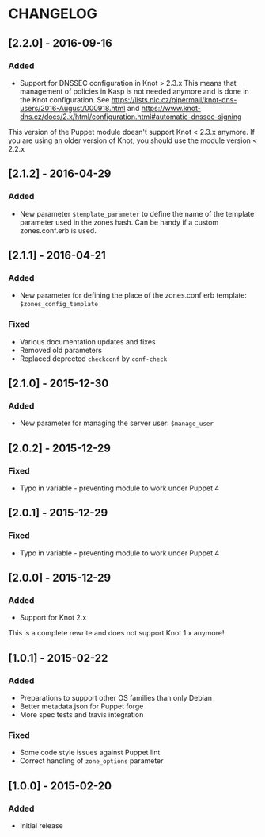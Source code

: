 # CHANGELOG

## [2.2.0] - 2016-09-16
### Added
* Support for DNSSEC configuration in Knot > 2.3.x
  This means that management of policies in Kasp is not needed anymore
  and is done in the Knot configuration.
  See https://lists.nic.cz/pipermail/knot-dns-users/2016-August/000918.html
  and https://www.knot-dns.cz/docs/2.x/html/configuration.html#automatic-dnssec-signing

This version of the Puppet module doesn't support Knot < 2.3.x anymore. If you
are using an older version of Knot, you should use the module version < 2.2.x

## [2.1.2] - 2016-04-29
### Added
* New parameter `$template_parameter` to define the name of the template parameter
  used in the zones hash. Can be handy if a custom zones.conf.erb is used.

## [2.1.1] - 2016-04-21
### Added
* New parameter for defining the place of the zones.conf erb template: `$zones_config_template`

### Fixed
* Various documentation updates and fixes
* Removed old parameters
* Replaced deprected `checkconf` by `conf-check`

## [2.1.0] - 2015-12-30
### Added
* New parameter for managing the server user: `$manage_user`

## [2.0.2] - 2015-12-29
### Fixed
* Typo in variable - preventing module to work under Puppet 4

## [2.0.1] - 2015-12-29
### Fixed
* Typo in variable - preventing module to work under Puppet 4

## [2.0.0] - 2015-12-29
### Added
* Support for Knot 2.x

This is a complete rewrite and does not support Knot 1.x anymore!

## [1.0.1] - 2015-02-22
### Added
* Preparations to support other OS families than only Debian
* Better metadata.json for Puppet forge
* More spec tests and travis integration

### Fixed
* Some code style issues against Puppet lint
* Correct handling of `zone_options` parameter

## [1.0.0] - 2015-02-20
### Added
* Initial release
